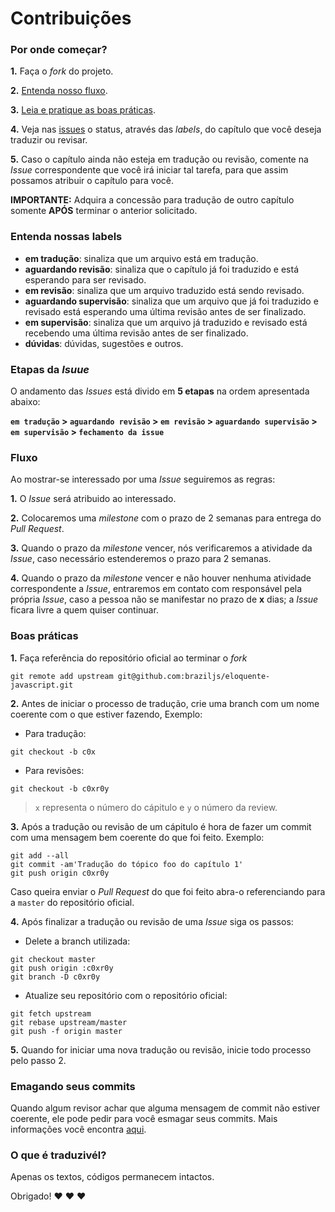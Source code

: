 # Contribuições

### Por onde começar?

**1.** Faça o _fork_ do projeto.

**2.** [Entenda nosso fluxo](#fluxo).

**3.** [Leia e pratique as boas práticas](#boas-pr%C3%A1ticas).

**4.** Veja nas [issues](https://github.com/braziljs/eloquente-javascript/issues) o status, através das *labels*, do capítulo que você deseja traduzir ou revisar.

**5.** Caso o capítulo ainda não esteja em tradução ou revisão, comente na _Issue_ correspondente que você irá iniciar tal tarefa, para que assim possamos atribuir o capítulo para você.

**IMPORTANTE:** Adquira a concessão para tradução de outro capítulo somente **APÓS** terminar o anterior solicitado.

### Entenda nossas __labels__

* **em tradução**: sinaliza que um arquivo está em tradução.
* **aguardando revisão**: sinaliza que o capítulo já foi traduzido e está esperando para ser revisado.
* **em revisão**: sinaliza que um arquivo traduzido está sendo revisado.
* **aguardando supervisão**: sinaliza que um arquivo que já foi traduzido e revisado está esperando uma última revisão antes de ser finalizado.
* **em supervisão**: sinaliza que um arquivo já traduzido e revisado está recebendo uma última revisão antes de ser finalizado.
* **dúvidas**: dúvidas, sugestões e outros.

### Etapas da _Isuue_

O andamento das _Issues_ está divido em **5 etapas** na ordem apresentada abaixo:

**`em tradução` > `aguardando revisão` > `em revisão` > `aguardando supervisão` > `em supervisão` > `fechamento da issue`**

### Fluxo

Ao mostrar-se interessado por uma _Issue_ seguiremos as regras:

**1.** O _Issue_ será atribuido ao interessado.

**2.** Colocaremos uma _milestone_ com o prazo de 2 semanas para entrega do _Pull Request_.

**3.** Quando o prazo da _milestone_ vencer, nós verificaremos a atividade da _Issue_, caso necessário estenderemos o prazo para 2 semanas.

**4.** Quando o prazo da _milestone_ vencer e não houver nenhuma atividade correspondente a _Issue_, entraremos em contato com responsável pela própria _Issue_, caso a pessoa não se manifestar no prazo de **x** dias; a _Issue_ ficara livre a quem quiser continuar.

### Boas práticas

**1.** Faça referência do repositório oficial ao terminar o _fork_ 

```
git remote add upstream git@github.com:braziljs/eloquente-javascript.git
```

**2.** Antes de iniciar o processo de tradução, crie uma branch com um nome coerente com o que estiver fazendo, Exemplo:

- Para tradução: 

```
git checkout -b c0x
``` 

- Para revisões: 

```
git checkout -b c0xr0y
```

> `x` representa o número do cápitulo e `y` o número da review.

**3.** Após a tradução ou revisão de um cápitulo é hora de fazer um commit com uma mensagem bem coerente do que foi feito. Exemplo:

```
git add --all
git commit -am'Tradução do tópico foo do capítulo 1'
git push origin c0xr0y
```

Caso queira enviar o _Pull Request_ do que foi feito abra-o referenciando para a `master` do repositório oficial.

**4.** Após finalizar a tradução ou revisão de uma _Issue_ siga os passos:

- Delete a branch utilizada:

```
git checkout master
git push origin :c0xr0y
git branch -D c0xr0y
```

- Atualize seu repositório com o repositório oficial:

```
git fetch upstream
git rebase upstream/master
git push -f origin master
```

**5.** Quando for iniciar uma nova tradução ou revisão, inicie todo processo pelo passo 2.

### Emagando seus commits

Quando algum revisor achar que alguma mensagem de commit não estiver coerente, ele pode pedir para você esmagar seus commits. Mais informações você encontra [aqui](http://gitready.com/advanced/2009/02/10/squashing-commits-with-rebase.html).

### O que é traduzivél?

Apenas os textos, códigos permanecem intactos.

Obrigado! :heart: :heart: :heart: